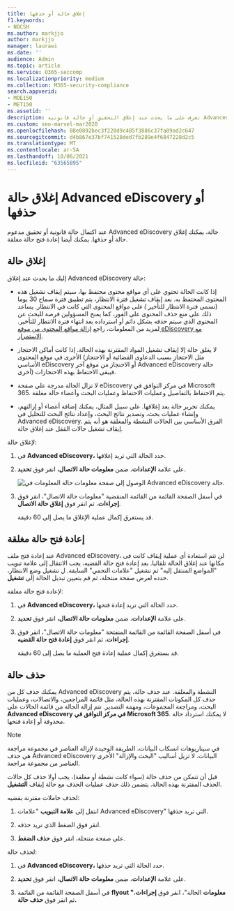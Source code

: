 ```yaml
---
title: إغلاق حالة أو حذفها
f1.keywords:
- NOCSH
ms.author: markjjo
author: markjjo
manager: laurawi
ms.date: ''
audience: Admin
ms.topic: article
ms.service: O365-seccomp
ms.localizationpriority: medium
ms.collection: M365-security-compliance
search.appverid:
- MOE150
- MET150
ms.assetid: ''
description: تعرف على ما يحدث عند إغلاق التحقيق أو حالة قانونية Advanced eDiscovery حالة أو حذفها.
ms.custom: seo-marvel-mar2020
ms.openlocfilehash: 88e0892bec3f220d9c405f3886c37fa89ad2c647
ms.sourcegitcommit: d4b867e37bf741528ded7fb289e4f6847228d2c5
ms.translationtype: MT
ms.contentlocale: ar-SA
ms.lasthandoff: 10/06/2021
ms.locfileid: "63565895"
---
```

# <a name="close-or-delete-an-advanced-ediscovery-case"></a>إغلاق حالة Advanced eDiscovery أو حذفها

عند اكتمال حالة قانونية أو تحقيق مدعوم Advanced eDiscovery حالة، يمكنك إغلاق حالة أو حذفها. يمكنك أيضا إعادة فتح حالة مغلقة.

## <a name="close-a-case"></a>إغلاق حالة

إليك ما يحدث عند إغلاق Advanced eDiscovery حالة:

- إذا كانت الحالة تحتوي على أي مواقع محتوى محتفظ بها، سيتم إيقاف تشغيل هذه المحتوى المحتفظ به. بعد إيقاف تشغيل فترة الانتظار، يتم تطبيق فترة سماح 30 يوما (تسمى فترة الانتظار للتأخير *) على* مواقع المحتوى التي كانت في الانتظار. يساعد ذلك على منع حذف المحتوى على الفور، كما يمنح المسؤولين فرصة للبحث عن المحتوى الذي سيتم حذفه بشكل دائم أو استرداده بعد انتهاء فترة الانتظار للتأخير. لمزيد من المعلومات، راجع [إزالة مواقع المحتوى من موقع eDiscovery مع الاستمرار](create-ediscovery-holds.md#removing-content-locations-from-an-ediscovery-hold).

- لا يغلق حالة إلا إيقاف تشغيل المواد المقترنة بهذه الحالة. إذا كانت أماكن الاحتجاز الأخرى في موقع المحتوى (مثل الاحتجاز بسبب الدعاوى القضائية أو الاحتجاز الأساسي eDiscovery أو الاحتجاز من موقع آخر Advanced eDiscovery حالة أخرى) فيبقى الاحتفاظ بهذه الاحتجازات.

- لا تزال الحالة مدرجة على صفحة eDiscovery في مركز التوافق في Microsoft 365. يتم الاحتفاظ بالتفاصيل وعمليات الاحتفاظ وعمليات البحث وأعضاء حالة مغلقة.

- يمكنك تحرير حالة بعد إغلاقها. على سبيل المثال، يمكنك إضافة أعضاء أو إزالتهم، وإنشاء عمليات بحث، وتصدير نتائج البحث، وإعداد نتائج البحث للتحليل في Advanced eDiscovery. الفرق الأساسي بين الحالات النشطة والمغلقة هو أنه يتم إيقاف تشغيل حالات القفل عند إغلاق حالة.

لإغلاق حالة:

1. في **Advanced eDiscovery،** حدد الحالة التي تريد إغلاقها.

2. على علامة **الإعدادات**، ضمن **معلومات حالة الاتصال،** انقر فوق **تحديد**.

   ![الوصول إلى صفحة معلومات حالة المعلومات في Advanced eDiscovery حالة.](..\media\AeDSelectCaseInformation.png) 

3. في أسفل الصفحة القائمة من  القائمة المنقضية "معلومات حالة الاتصال"، انقر فوق **إجراءات**، ثم انقر فوق **إغلاق حالة الاتصال**.

   قد يستغرق إكمال عملية الإغلاق ما يصل إلى 60 دقيقة.

## <a name="reopen-a-closed-case"></a>إعادة فتح حالة مغلقة

عند إعادة فتح ملف Advanced eDiscovery، لن تتم استعادة أي عملية إيقاف كانت في مكانها عند إغلاق الحالة تلقائيا. بعد إعادة فتح حالة القضيه، يجب الانتقال إلى علامة تبويب  "المواضع المنتقل إليه" ثم تشغيل "علامات التحمي" السابقة. ل تشغيل وضع الانتظار، حدده لعرض صفحة منتحلة، ثم قم بتعيين تبديل الحالة  إلى **تشغيل**.

لإعادة فتح حالة مغلقة:

1. في **Advanced eDiscovery،** حدد الحالة التي تريد إعادة فتحها.

2. على علامة **الإعدادات**، ضمن **معلومات حالة الاتصال،** انقر فوق **تحديد**.

3. في أسفل الصفحة القائمة من  القائمة المنفتحة "معلومات حالة الاتصال"، انقر فوق **إجراءات**، ثم انقر فوق **إعادة فتح حالة القضيه**.

   قد يستغرق إكمال عملية إعادة فتح العملية ما يصل إلى 60 دقيقة.

## <a name="delete-a-case"></a>حذف حالة

يمكنك حذف كل من Advanced eDiscovery النشطة والمغلقة. عند حذف حالة، يتم حذف كل المكونات المقترنة بهذه الحالة، مثل قائمة المراجعين، والاتصالات، وعمليات البحث، ومراجعة المجموعات، ومهمة التصدير. تتم إزالة الحالة من قائمة الحالات على **Advanced eDiscovery في مركز التوافق في Microsoft 365**. لا يمكنك استرداد حالة محذوفة أو إعادة فتحها.

> [!NOTE]
> في سيناريوهات انسكاب البيانات، الطريقة الوحيدة لإزالة العناصر في مجموعة مراجعة هي حذف Advanced eDiscovery البيانات. لا تزيل أساليب "البحث والإزالة" الأخرى العناصر من مجموعة مراجعة.

قبل أن تتمكن من حذف حالة (سواء كانت نشطة أو مغلقة)، يجب أولا حذف كل حالات الحذف المقترنة بهذه الحالة. يتضمن ذلك حذف عمليات الحذف مع حالة إيقاف **التشغيل**.

لحذف حاملات مقترنة بقضيه:

1. انتقل إلى **علامة التبويب** "علامات Advanced eDiscovery" التي تريد حذفها.

2. انقر فوق الضغط الذي تريد حذفه.

3. على صفحة منتحلة، انقر فوق **حذف الضغط**.

لحذف حالة:

1. في **Advanced eDiscovery،** حدد الحالة التي تريد حذفها.

2. على علامة **الإعدادات**، ضمن **معلومات حالة الاتصال،** انقر فوق **تحديد**.

3. في أسفل الصفحة القائمة من القائمة **flyout "معلومات** الحالة"، انقر فوق **إجراءات**، ثم انقر فوق **حذف حالة.**

